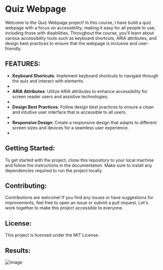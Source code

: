 # Quiz Webpage
Welcome to the Quiz Webpage project! In this course, I have build a quiz webpage with a focus on accessibility, making it easy for all people to use, including those with disabilities. Throughout the course, you'll learn about various accessibility tools such as keyboard shortcuts, ARIA attributes, and design best practices to ensure that the webpage is inclusive and user-friendly.
<br>
## <span style="text-transform:uppercase;">Features:</span>
- **Keyboard Shortcuts**: Implement keyboard shortcuts to navigate through the quiz and interact with elements.
- <br>
- **ARIA Attributes**: Utilize ARIA attributes to enhance accessibility for screen reader users and assistive technologies.
- <br>
- **Design Best Practices**: Follow design best practices to ensure a clean and intuitive user interface that is accessible to all users.
- <br>
- **Responsive Design**: Create a responsive design that adapts to different screen sizes and devices for a seamless user experience.
- <br>

## Getting Started:
To get started with the project, clone this repository to your local machine and follow the instructions in the documentation. Make sure to install any dependencies required to run the project locally.

## Contributing:
Contributions are welcome! If you find any issues or have suggestions for improvements, feel free to open an issue or submit a pull request. Let's work together to make this project accessible to everyone.

## License:
This project is licensed under the MIT License.
## Results:
![image](https://github.com/AlizayAyesha/quiz-webpage/assets/68489612/51013e72-89cc-4936-a4b8-b0d4f60d52c0)

